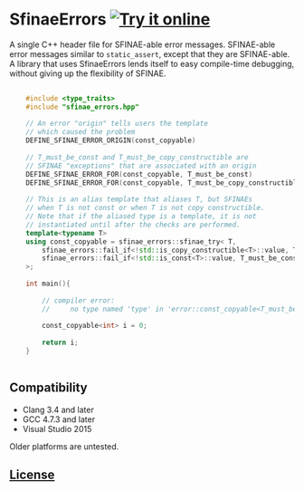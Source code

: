 <!--
Copyright Barrett Adair 2016
Distributed under the Boost Software License, Version 1.0.
(See accompanying file LICENSE.md or copy at http://boost.org/LICENSE_1_0.txt)
-->

# SfinaeErrors <a target="_blank" href="http://melpon.org/wandbox/permlink/eBn8swZQKzG1Hmmd">![Try it online][badge.wandbox]</a>

A single C++ header file for SFINAE-able error messages. SFINAE-able error messages similar to `static_assert`, except that they are SFINAE-able. A library that uses SfinaeErrors lends itself to easy compile-time debugging, without giving up the flexibility of SFINAE.

```cpp
    
    #include <type_traits>
    #include "sfinae_errors.hpp"
    
    // An error "origin" tells users the template
    // which caused the problem 
    DEFINE_SFINAE_ERROR_ORIGIN(const_copyable)
    
    // T_must_be_const and T_must_be_copy_constructible are 
    // SFINAE "exceptions" that are associated with an origin
    DEFINE_SFINAE_ERROR_FOR(const_copyable, T_must_be_const)
    DEFINE_SFINAE_ERROR_FOR(const_copyable, T_must_be_copy_constructible)
        
    // This is an alias template that aliases T, but SFINAEs
    // when T is not const or when T is not copy constructible.
    // Note that if the aliased type is a template, it is not
    // instantiated until after the checks are performed.
    template<typename T>
    using const_copyable = sfinae_errors::sfinae_try< T,
        sfinae_errors::fail_if<!std::is_copy_constructible<T>::value, T_must_be_copy_constructible>,
        sfinae_errors::fail_if<!std::is_const<T>::value, T_must_be_const>
    >;
    
    int main(){
        
        // compiler error:
        //     no type named 'type' in 'error::const_copyable<T_must_be_const_>::_'
        
        const_copyable<int> i = 0;
        
        return i;
    }
    
```

## Compatibility

* Clang 3.4 and later
* GCC 4.7.3 and later
* Visual Studio 2015

Older platforms are untested.

## [License](LICENSE.md)

<!-- Links -->
[badge.Wandbox]: https://img.shields.io/badge/try%20it-online-blue.svg

